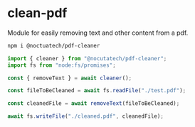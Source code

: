 # clean-pdf

Module for easily removing text and other content from a pdf.

```bash
npm i @noctuatech/pdf-cleaner
```

```ts
import { cleaner } from "@nocutatech/pdf-cleaner";
import fs from "node:fs/promises";

const { removeText } = await cleaner();

const fileToBeCleaned = await fs.readFile("./test.pdf");

const cleanedFile = await removeText(fileToBeCleaned);

await fs.writeFile("./cleaned.pdf", cleanedFile);
```